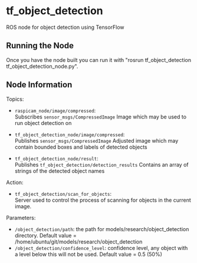 # tf_object_detection
ROS node for object detection using TensorFlow
## Running the Node
Once you have the node built you can run it with "rosrun tf_object_detection tf_object_detection_node.py".
## Node Information
Topics:

* `raspicam_node/image/compressed`:  
  Subscribes `sensor_msgs/CompressedImage` Image which may be used to run object detection on

* `tf_object_detection_node/image/compressed`:  
  Publishes `sensor_msgs/CompressedImage` Adjusted image which may contain bounded boxes and labels of detected objects
  
* `tf_object_detection_node/result`:  
  Publishes `tf_object_detection/detection_results` Contains an array of strings of the detected object names  
  
Action:

* `tf_object_detection/scan_for_objects`:  
  Server used to control the process of scanning for objects in the current image.  
  
Parameters:

* `/object_detection/path`: the path for models/research/object_detection directory. Default value = /home/ubuntu/git/models/research/object_detection
* `/object_detection/confidence_level`: confidence level, any object with a level below this will not be used. Default value = 0.5 (50%)

